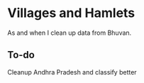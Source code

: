 # Villages and Hamlets

As and when I clean up data from Bhuvan.

## To-do 

Cleanup Andhra Pradesh and classify better

